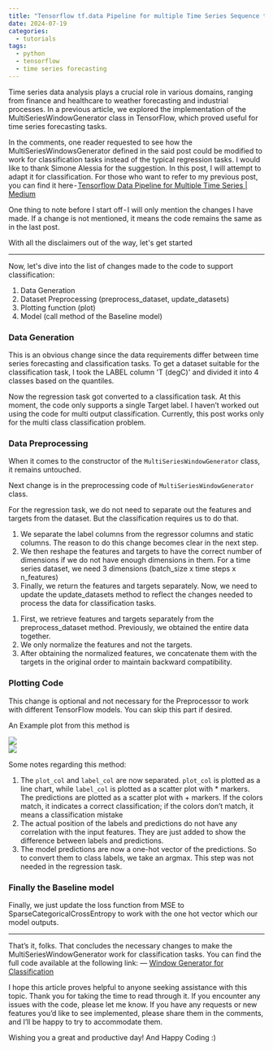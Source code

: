 ```yaml
---
title: "Tensorflow tf.data Pipeline for multiple Time Series Sequence to Sequence Classification"
date: 2024-07-19
categories:
  - tutorials
tags:
  - python
  - tensorflow
  - time series forecasting 
---
```


Time series data analysis plays a crucial role in various domains, ranging from finance and healthcare to weather forecasting and industrial processes. In a previous article, we explored the implementation of the MultiSeriesWindowGenerator class in TensorFlow, which proved useful for time series forecasting tasks.

In the comments, one reader requested to see how the MultiSeriesWindowsGenerator defined in the said post could be modified to work for classification tasks instead of the typical regression tasks. I would like to thank Simone Alessia for the suggestion. In this post, I will attempt to adapt it for classification. For those who want to refer to my previous post, you can find it here - [Tensorflow Data Pipeline for Multiple Time Series | Medium](https://medium.com/@kavyamalla/extending-tensorflows-window-generator-for-multiple-time-series-8b15eba57858)

One thing to note before I start off - I will only mention the changes I have made. If a change is not mentioned, it means the code remains the same as in the last post.

With all the disclaimers out of the way, let's get started

--- 
Now, let's dive into the list of changes made to the code to support classification:
1. Data Generation
2. Dataset Preprocessing (preprocess_dataset, update_datasets)
3. Plotting function (plot)
4. Model (call method of the Baseline model)

### Data Generation 
This is an obvious change since the data requirements differ between time series forecasting and classification tasks. To get a dataset suitable for the classification task, I took the LABEL column 'T (degC)' and divided it into 4 classes based on the quantiles.

<script src="https://gist.github.com/kavya006/430ea91ca61ded27a98059122568248c.js"></script>

Now the regression task got converted to a classification task. At this moment, the code only supports a single Target label. I haven’t worked out using the code for multi output classification. Currently, this post works only for the multi class classification problem.

### Data Preprocessing 
When it comes to the constructor of the `MultiSeriesWindowGenerator` class, it remains untouched.

Next change is in the preprocessing code of `MultiSeriesWindowGenerator` class.

<script src="https://gist.github.com/kavya006/e5d1029b5b291dcb93daff021ad1eae0.js"></script>

For the regression task, we do not need to separate out the features and targets from the dataset. But the classification requires us to do that.

1. We separate the label columns from the regressor columns and static columns. The reason to do this change becomes clear in the next step.
2. We then reshape the features and targets to have the correct number of dimensions if we do not have enough dimensions in them. For a time series dataset, we need 3 dimensions (batch_size x time steps x n_features)
3. Finally, we return the features and targets separately.
Now, we need to update the update_datasets method to reflect the changes needed to process the data for classification tasks.

<script src="https://gist.github.com/kavya006/a4bec756191d3e02675df089adcca466.js"></script>

1. First, we retrieve features and targets separately from the preprocess_dataset method. Previously, we obtained the entire data together.
2. We only normalize the features and not the targets.
3. After obtaining the normalized features, we concatenate them with the targets in the original order to maintain backward compatibility.

### Plotting Code 
This change is optional and not necessary for the Preprocessor to work with different TensorFlow models. You can skip this part if desired.

<script src="https://gist.github.com/kavya006/d659a95ad14843ba7cfd4948fad07f16.js"></script>

An Example plot from this method is

<div class="container">
<img src="https://kavya006.github.io/assets/images/posts/plot1-tf-pipeline-for-multiple-series.png" />
</div>

<div class="container">
<img src="https://kavya006.github.io/assets/images/posts/plot2-tf-pipeline-for-multiple-series.png" />
</div>

Some notes regarding this method:

1. The `plot_col` and `label_col` are now separated. `plot_col` is plotted as a line chart, while `label_col` is plotted as a scatter plot with * markers. The predictions are plotted as a scatter plot with + markers. If the colors match, it indicates a correct classification; if the colors don’t match, it means a classification mistake
2. The actual position of the labels and predictions do not have any correlation with the input features. They are just added to show the difference between labels and predictions.
3. The model predictions are now a one-hot vector of the predictions. So to convert them to class labels, we take an argmax. This step was not needed in the regression task.

### Finally the Baseline model 

<script src="https://gist.github.com/kavya006/1343750fadb525c94a97ac046ef2f1ad.js"></script>

Finally, we just update the loss function from MSE to SparseCategoricalCrossEntropy to work with the one hot vector which our model outputs.

--- 

That’s it, folks. That concludes the necessary changes to make the MultiSeriesWindowGenerator work for classification tasks. You can find the full code available at the following link: — [Window Generator for Classification](https://github.com/kavya006/medium_posts/blob/main/WindowGenerator_with_Multiple_Time_Series_Seq_2_Seq_Classification.ipynb)

I hope this article proves helpful to anyone seeking assistance with this topic. Thank you for taking the time to read through it. If you encounter any issues with the code, please let me know. If you have any requests or new features you’d like to see implemented, please share them in the comments, and I’ll be happy to try to accommodate them.

Wishing you a great and productive day! And Happy Coding :)